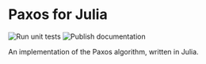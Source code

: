 # Paxos for Julia

![Run unit tests](https://github.com/hargettp/Paxos.jl/workflows/Run%20unit%20tests/badge.svg)
![Publish documentation](https://github.com/hargettp/Paxos.jl/workflows/Publish%20documentation/badge.svg)

An implementation of the Paxos algorithm, written in Julia.
